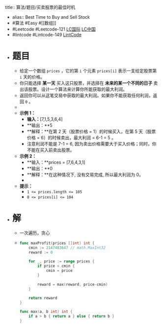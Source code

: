 title:: 算法/题目/买卖股票的最佳时机
- alias:: Best Time to Buy and Sell Stock
- #算法 #Easy #[[数组]]
- #Leetcode #Leetcode-121 [LC国际](https://leetcode.com/problems/best-time-to-buy-and-sell-stock/) [LC中国](https://leetcode-cn.com/problems/best-time-to-buy-and-sell-stock/)
- #lintcode #Lintcode-149 [LintCode](https://www.lintcode.com/problem/149/)
- # 题目
	- 给定一个数组 `prices` ，它的第 `i` 个元素 `prices[i]` 表示一支给定股票第 `i` 天的价格。
	- 你只能选择 **某一天** 买入这只股票，并选择在 **未来的某一个不同的日子** 卖出该股票。设计一个算法来计算你所能获取的最大利润。
	- 返回你可以从这笔交易中获取的最大利润。如果你不能获取任何利润，返回 `0` 。
	-
	- **示例 1：**
		- **输入：**[7,1,5,3,6,4]
		- **输出：**5
		- **解释：**在第 2 天（股票价格 = 1）的时候买入，在第 5 天（股票价格 = 6）的时候卖出，最大利润 = 6-1 = 5 。
		- 注意利润不能是 7-1 = 6, 因为卖出价格需要大于买入价格；同时，你不能在买入前卖出股票。
	- **示例 2：**
		- **输入：**prices = [7,6,4,3,1]
		- **输出：**0
		- **解释：**在这种情况下, 没有交易完成, 所以最大利润为 0。
		-
	- **提示：**
		- `1 <= prices.length <= 105`
		- `0 <= prices[i] <= 104`
- # 解
	- 一次遍历，贪心
	- ```go
	  func maxProfit(prices []int) int {
	      cmin := 2147483647 // math.MaxInt32
	      reward := 0
	      
	      for _, price := range prices {
	          if price < cmin {
	              cmin = price
	          }
	          
	          reward = max(reward, price-cmin)
	      }
	      
	      return reward
	  }
	  
	  func max(a, b int) int {
	      if a > b { return a } else { return b }
	  }
	  ```